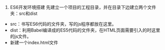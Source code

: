 1. ES6开发环境搭建
先建立一个项目的工程目录，并在目录下边建立两个文件夹：src和dist
- src：书写ES6代码的文件夹，写的js程序都放在这里。
- dist：利用Babel编译成的ES5代码的文件夹，在HTML页面需要引入的时这里的js文件。
- 新建一个index.html文件 